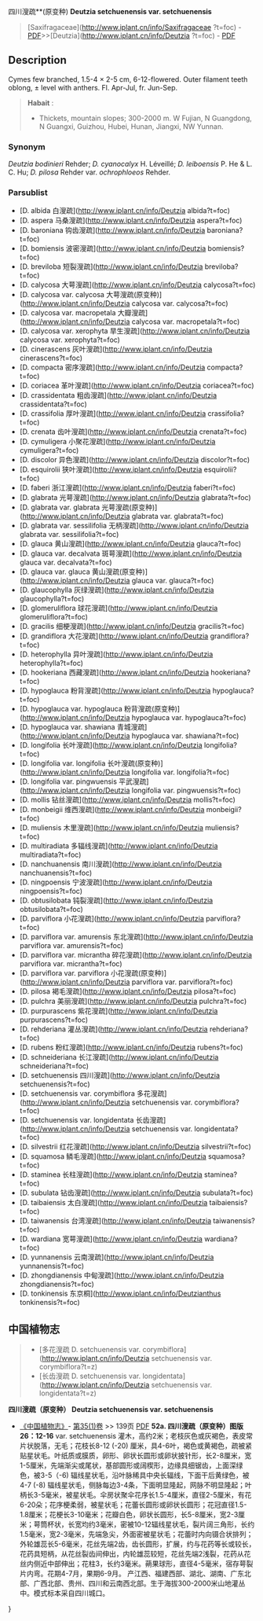 四川溲疏**(原变种) **Deutzia setchuenensis var. setchuenensis**

> [Saxifragaceae](http://www.iplant.cn/info/Saxifragaceae ?t=foc) - [PDF](http://iplant.cn/foc/pdf/Saxifragaceae.pdf)>>[Deutzia](http://www.iplant.cn/info/Deutzia ?t=foc) - [PDF](http://www.iplant.cn/foc/pdf/Deutzia.pdf)
## Description

Cymes few branched, 1.5-4 × 2-5 cm, 6-12-flowered. Outer filament teeth oblong, ± level with anthers. Fl. Apr-Jul, fr. Jun-Sep.

> **Habait** : 
>* Thickets, mountain slopes; 300-2000 m. W Fujian, N Guangdong, N Guangxi, Guizhou, Hubei, Hunan, Jiangxi, NW Yunnan.

### Synonym
*Deutzia bodinieri* Rehder; *D. cyanocalyx* H. Léveillé; *D. leiboensis* P. He & L. C. Hu; *D. pilosa* Rehder var. *ochrophloeos* Rehder.

### Parsublist

* [D.  albida  白溲疏](http://www.iplant.cn/info/Deutzia albida?t=foc)
* [D.  aspera  马桑溲疏](http://www.iplant.cn/info/Deutzia aspera?t=foc)
* [D.  baroniana  钩齿溲疏](http://www.iplant.cn/info/Deutzia baroniana?t=foc)
* [D.  bomiensis  波密溲疏](http://www.iplant.cn/info/Deutzia bomiensis?t=foc)
* [D.  breviloba  短裂溲疏](http://www.iplant.cn/info/Deutzia breviloba?t=foc)
* [D.  calycosa  大萼溲疏](http://www.iplant.cn/info/Deutzia calycosa?t=foc)
* [D.  calycosa var. calycosa  大萼溲疏(原变种)](http://www.iplant.cn/info/Deutzia calycosa var. calycosa?t=foc)
* [D.  calycosa var. macropetala  大瓣溲疏](http://www.iplant.cn/info/Deutzia calycosa var. macropetala?t=foc)
* [D.  calycosa var. xerophyta  旱生溲疏](http://www.iplant.cn/info/Deutzia calycosa var. xerophyta?t=foc)
* [D.  cinerascens  灰叶溲疏](http://www.iplant.cn/info/Deutzia cinerascens?t=foc)
* [D.  compacta  密序溲疏](http://www.iplant.cn/info/Deutzia compacta?t=foc)
* [D.  coriacea  革叶溲疏](http://www.iplant.cn/info/Deutzia coriacea?t=foc)
* [D.  crassidentata  粗齿溲疏](http://www.iplant.cn/info/Deutzia crassidentata?t=foc)
* [D.  crassifolia  厚叶溲疏](http://www.iplant.cn/info/Deutzia crassifolia?t=foc)
* [D.  crenata  齿叶溲疏](http://www.iplant.cn/info/Deutzia crenata?t=foc)
* [D.  cymuligera  小聚花溲疏](http://www.iplant.cn/info/Deutzia cymuligera?t=foc)
* [D.  discolor  异色溲疏](http://www.iplant.cn/info/Deutzia discolor?t=foc)
* [D.  esquirolii  狭叶溲疏](http://www.iplant.cn/info/Deutzia esquirolii?t=foc)
* [D.  faberi  浙江溲疏](http://www.iplant.cn/info/Deutzia faberi?t=foc)
* [D.  glabrata  光萼溲疏](http://www.iplant.cn/info/Deutzia glabrata?t=foc)
* [D.  glabrata var. glabrata  光萼溲疏(原变种)](http://www.iplant.cn/info/Deutzia glabrata var. glabrata?t=foc)
* [D.  glabrata var. sessilifolia  无柄溲疏](http://www.iplant.cn/info/Deutzia glabrata var. sessilifolia?t=foc)
* [D.  glauca  黄山溲疏](http://www.iplant.cn/info/Deutzia glauca?t=foc)
* [D.  glauca var. decalvata  斑萼溲疏](http://www.iplant.cn/info/Deutzia glauca var. decalvata?t=foc)
* [D.  glauca var. glauca  黄山溲疏(原变种)](http://www.iplant.cn/info/Deutzia glauca var. glauca?t=foc)
* [D.  glaucophylla  灰绿溲疏](http://www.iplant.cn/info/Deutzia glaucophylla?t=foc)
* [D.  glomeruliflora  球花溲疏](http://www.iplant.cn/info/Deutzia glomeruliflora?t=foc)
* [D.  gracilis  细梗溲疏](http://www.iplant.cn/info/Deutzia gracilis?t=foc)
* [D.  grandiflora  大花溲疏](http://www.iplant.cn/info/Deutzia grandiflora?t=foc)
* [D.  heterophylla  异叶溲疏](http://www.iplant.cn/info/Deutzia heterophylla?t=foc)
* [D.  hookeriana  西藏溲疏](http://www.iplant.cn/info/Deutzia hookeriana?t=foc)
* [D.  hypoglauca  粉背溲疏](http://www.iplant.cn/info/Deutzia hypoglauca?t=foc)
* [D.  hypoglauca var. hypoglauca  粉背溲疏(原变种)](http://www.iplant.cn/info/Deutzia hypoglauca var. hypoglauca?t=foc)
* [D.  hypoglauca var. shawiana  青城溲疏](http://www.iplant.cn/info/Deutzia hypoglauca var. shawiana?t=foc)
* [D.  longifolia  长叶溲疏](http://www.iplant.cn/info/Deutzia longifolia?t=foc)
* [D.  longifolia var. longifolia  长叶溲疏(原变种)](http://www.iplant.cn/info/Deutzia longifolia var. longifolia?t=foc)
* [D.  longifolia var. pingwuensis  平武溲疏](http://www.iplant.cn/info/Deutzia longifolia var. pingwuensis?t=foc)
* [D.  mollis  钻丝溲疏](http://www.iplant.cn/info/Deutzia mollis?t=foc)
* [D.  monbeigii  维西溲疏](http://www.iplant.cn/info/Deutzia monbeigii?t=foc)
* [D.  muliensis  木里溲疏](http://www.iplant.cn/info/Deutzia muliensis?t=foc)
* [D.  multiradiata  多辐线溲疏](http://www.iplant.cn/info/Deutzia multiradiata?t=foc)
* [D.  nanchuanensis  南川溲疏](http://www.iplant.cn/info/Deutzia nanchuanensis?t=foc)
* [D.  ningpoensis  宁波溲疏](http://www.iplant.cn/info/Deutzia ningpoensis?t=foc)
* [D.  obtusilobata  钝裂溲疏](http://www.iplant.cn/info/Deutzia obtusilobata?t=foc)
* [D.  parviflora  小花溲疏](http://www.iplant.cn/info/Deutzia parviflora?t=foc)
* [D.  parviflora var. amurensis  东北溲疏](http://www.iplant.cn/info/Deutzia parviflora var. amurensis?t=foc)
* [D.  parviflora var. micrantha  碎花溲疏](http://www.iplant.cn/info/Deutzia parviflora var. micrantha?t=foc)
* [D.  parviflora var. parviflora  小花溲疏(原变种)](http://www.iplant.cn/info/Deutzia parviflora var. parviflora?t=foc)
* [D.  pilosa  褐毛溲疏](http://www.iplant.cn/info/Deutzia pilosa?t=foc)
* [D.  pulchra  美丽溲疏](http://www.iplant.cn/info/Deutzia pulchra?t=foc)
* [D.  purpurascens  紫花溲疏](http://www.iplant.cn/info/Deutzia purpurascens?t=foc)
* [D.  rehderiana  灌丛溲疏](http://www.iplant.cn/info/Deutzia rehderiana?t=foc)
* [D.  rubens  粉红溲疏](http://www.iplant.cn/info/Deutzia rubens?t=foc)
* [D.  schneideriana  长江溲疏](http://www.iplant.cn/info/Deutzia schneideriana?t=foc)
* [D.  setchuenensis  四川溲疏](http://www.iplant.cn/info/Deutzia setchuenensis?t=foc)
* [D.  setchuenensis var. corymbiflora  多花溲疏](http://www.iplant.cn/info/Deutzia setchuenensis var. corymbiflora?t=foc)
* [D.  setchuenensis var. longidentata  长齿溲疏](http://www.iplant.cn/info/Deutzia setchuenensis var. longidentata?t=foc)
* [D.  silvestrii  红花溲疏](http://www.iplant.cn/info/Deutzia silvestrii?t=foc)
* [D.  squamosa  鳞毛溲疏](http://www.iplant.cn/info/Deutzia squamosa?t=foc)
* [D.  staminea  长柱溲疏](http://www.iplant.cn/info/Deutzia staminea?t=foc)
* [D.  subulata  钻齿溲疏](http://www.iplant.cn/info/Deutzia subulata?t=foc)
* [D.  taibaiensis  太白溲疏](http://www.iplant.cn/info/Deutzia taibaiensis?t=foc)
* [D.  taiwanensis  台湾溲疏](http://www.iplant.cn/info/Deutzia taiwanensis?t=foc)
* [D.  wardiana  宽萼溲疏](http://www.iplant.cn/info/Deutzia wardiana?t=foc)
* [D.  yunnanensis  云南溲疏](http://www.iplant.cn/info/Deutzia yunnanensis?t=foc)
* [D.  zhongdianensis  中甸溲疏](http://www.iplant.cn/info/Deutzia zhongdianensis?t=foc)
* [D.  tonkinensis  东京桐](http://www.iplant.cn/info/Deutzianthus tonkinensis?t=foc)

## 中国植物志

> * [多花溲疏  D.  setchuenensis var. corymbiflora](http://www.iplant.cn/info/Deutzia setchuenensis var. corymbiflora?t=z)
> * [长齿溲疏  D.  setchuenensis var. longidentata](http://www.iplant.cn/info/Deutzia setchuenensis var. longidentata?t=z)

**四川溲疏（原变种） Deutzia setchuenensis var. setchuenensis**

* [《中国植物志》](http://www.iplant.cn/frps)- [第35(1)卷](http://www.iplant.cn/frps/vol/35(1)) >> 139页 [PDF](http://www.iplant.cn/frps/pdf/35(1)/139.pdf)
**52a. 四川溲疏（原变种）图版26：12-16**
var. setchuenensis
灌木，高约2米；老枝灰色或灰褐色，表皮常片状脱落，无毛；花枝长8-12 (-20) 厘米，具4-6叶，褐色或黄褐色，疏被紧贴星状毛。叶纸质或膜质，卵形、卵状长圆形或卵状披针形，长2-8厘米，宽1-5厘米，先端渐尖或尾状，基部圆形或阔楔形，边缘具细锯齿，上面深绿色，被3-5（-6) 辐线星状毛，沿叶脉稀具中央长辐线，下面干后黄绿色，被4-7 (-8) 辐线星状毛，侧脉每边3-4条，下面明显隆起，网脉不明显隆起；叶柄长3-5毫米，被星状毛。伞房状聚伞花序长1.5-4厘米，直径2-5厘米，有花6-20朵；花序梗柔弱，被星状毛；花蕾长圆形或卵状长圆形；花冠直径1.5-1.8厘米；花梗长3-10毫米；花瓣白色，卵状长圆形，长5-8厘米，宽2-3厘米；萼筒杯状，长宽均约3毫米，密被10-12辐线星状毛，裂片阔三角形，长约1.5毫米，宽2-3毫米，先端急尖，外面密被星状毛；花蕾时内向镊合状排列；外轮雄蕊长5-6毫米，花丝先端2齿，齿长圆形，扩展，约与花药等长或较长，花药具短柄，从花丝裂齿间伸出，内轮雄蕊较短，花丝先端2浅裂，花药从花丝内侧近中部伸出；花柱3，长约3毫米。蒴果球形，直径4-5毫米，宿存萼裂片内弯。花期4-7月，果期6-9月。
产江西、福建西部、湖北、湖南、广东北部、广西北部、贵州、四川和云南西北部。生于海拔300-2000米山地灌丛中。模式标本采自四川城口。

}